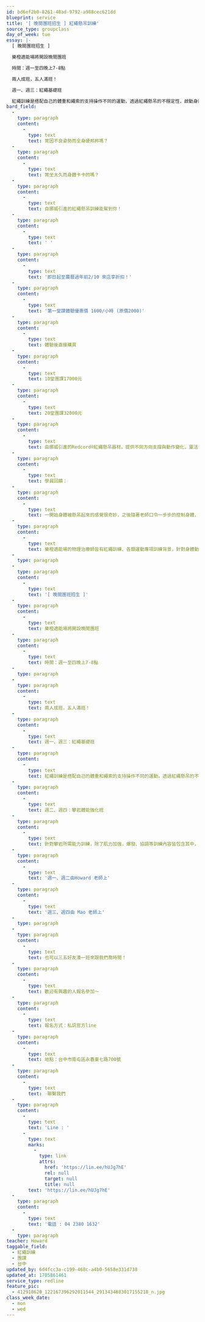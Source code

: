 ```yaml
---
id: bd6ef2b0-8261-48ad-9792-a988cec621dd
blueprint: service
title: '[ 晚間團班招生 ] 紅繩懸吊訓練'
source_type: groupclass
day_of_week: tue
essay: |-
  [ 晚間團班招生 ]

  樂橙適能場將開設晚間團班

  時間：週一至四晚上7-8點

  兩人成班，五人滿班！

  週一、週三：紅繩基礎班

  紅繩訓練是搭配自己的體重和繩索的支持操作不同的運動，透過紅繩懸吊的不穩定性，啟動身體穩定肌群
bard_field:
  -
    type: paragraph
    content:
      -
        type: text
        text: 常因不良姿勢而全身硬邦邦嗎？
  -
    type: paragraph
    content:
      -
        type: text
        text: 常坐太久而身體卡卡的嗎？
  -
    type: paragraph
    content:
      -
        type: text
        text: 自挪威引進的紅繩懸吊訓練能幫到你！
  -
    type: paragraph
    content:
      -
        type: text
        text: ' '
  -
    type: paragraph
    content:
      -
        type: text
        text: '即日起至農曆過年前2/10 來店享折扣！'
  -
    type: paragraph
    content:
      -
        type: text
        text: '第一堂課體驗優惠價 1600/小時 (原價2000)'
  -
    type: paragraph
    content:
      -
        type: text
        text: 體驗後直接購買
  -
    type: paragraph
    content:
      -
        type: text
        text: 10堂團課17000元
  -
    type: paragraph
    content:
      -
        type: text
        text: 20堂團課32000元
  -
    type: paragraph
    content:
      -
        type: text
        text: 由挪威引進的Redcord®紅繩懸吊器材，提供不同方向支撐與動作變化，靈活多變的訓練方式能幫助改善姿勢不佳或身體控制不好的民眾找回身體的主控權，進而預防身體的不適。
  -
    type: paragraph
    content:
      -
        type: text
        text: 學員回饋：
  -
    type: paragraph
    content:
      -
        type: text
        text: 一開始身體被懸吊起來的感覺很奇妙，之後隨著老師口令一步步的控制身體，不知不覺竟然感受到自己身體深層核心出力的感受，這個感覺很細微，完全不像自己在家練棒式的感受。整堂紅繩課結束後，光站著就能感受到身體輕盈的感覺，便對經過一陣子訓練後的變化有所期待！
  -
    type: paragraph
    content:
      -
        type: text
        text: 樂橙適能場的物理治療師皆有紅繩訓練、各類運動專項訓練背景，針對身體動作姿勢的分析後提供客戶一個客製化的訓練課表。
  -
    type: paragraph
  -
    type: paragraph
    content:
      -
        type: text
        text: '[ 晚間團班招生 ]'
  -
    type: paragraph
    content:
      -
        type: text
        text: 樂橙適能場將開設晚間團班
  -
    type: paragraph
    content:
      -
        type: text
        text: 時間：週一至四晚上7-8點
  -
    type: paragraph
  -
    type: paragraph
    content:
      -
        type: text
        text: 兩人成班，五人滿班！
  -
    type: paragraph
    content:
      -
        type: text
        text: 週一、週三：紅繩基礎班
  -
    type: paragraph
    content:
      -
        type: text
        text: 紅繩訓練是搭配自己的體重和繩索的支持操作不同的運動，透過紅繩懸吊的不穩定性，啟動身體穩定肌群
  -
    type: paragraph
    content:
      -
        type: text
        text: 週二、週四：攀岩體能強化班
  -
    type: paragraph
    content:
      -
        type: text
        text: 針對攀岩所需能力訓練，除了肌力加強，爆發、協調等訓練內容皆包含其中，強化牆下基礎能力以利轉換至牆上表現。
  -
    type: paragraph
    content:
      -
        type: text
        text: '週一、週二由Howard 老師上'
  -
    type: paragraph
    content:
      -
        type: text
        text: '週三、週四由 Mao 老師上'
  -
    type: paragraph
  -
    type: paragraph
    content:
      -
        type: text
        text: 也可以三五好友湊一班來跟我們喬時間！
  -
    type: paragraph
    content:
      -
        type: text
        text: 歡迎有興趣的人報名參加～
  -
    type: paragraph
    content:
      -
        type: text
        text: 報名方式：私訊官方line
  -
    type: paragraph
    content:
      -
        type: text
        text: 地點：台中市南屯區永春東七路700號
  -
    type: paragraph
    content:
      -
        type: text
        text: ☞聯繫我們
  -
    type: paragraph
    content:
      -
        type: text
        text: 'Line : '
      -
        type: text
        marks:
          -
            type: link
            attrs:
              href: 'https://lin.ee/hUJg7hE'
              rel: null
              target: null
              title: null
        text: 'https://lin.ee/hUJg7hE'
  -
    type: paragraph
    content:
      -
        type: text
        text: '電話 : 04 2380 1632'
  -
    type: paragraph
teacher: Howard
taggable_field:
  - 紅繩訓練
  - 團課
  - 台中
updated_by: 6d4fcc3a-c199-468c-a4b0-5658e331d738
updated_at: 1705861461
service_type: redline
feature_pic:
  - 412918620_122167396292011544_2913434883017155218_n.jpg
class_week_date:
  - mon
  - wed
---
```

